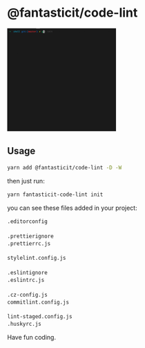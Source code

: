 # @fantasticit/code-lint

<img width="50%" src="./code-lint.gif" alt="preview" />

## Usage

```bash
yarn add @fantasticit/code-lint -D -W
```

then just run:

```bash
yarn fantasticit-code-lint init
```

you can see these files added in your project:

```bash
.editorconfig

.prettierignore
.prettierrc.js

stylelint.config.js

.eslintignore
.eslintrc.js

.cz-config.js
commitlint.config.js

lint-staged.config.js
.huskyrc.js
```

Have fun coding.
